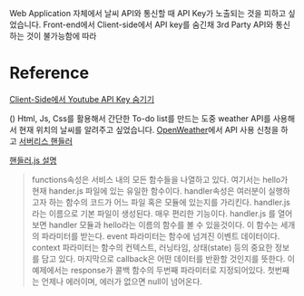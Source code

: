 Web Application 자체에서 날씨 API와 통신할 때 API Key가 노출되는 것을 피하고 싶었습니다.
Front-end에서
Client-side에서 API key를 숨긴채 3rd Party API와 통신하는 것이 불가능함에 따라




# Reference

[Client-Side에서 Youtube API Key 숨기기
](https://velog.io/@bigsaigon333/Client-Side%EC%97%90%EC%84%9C-Youtube-API-Key-%EC%88%A8%EA%B8%B0%EA%B8%B0)

()
Html, Js, Css를 활용해서 간단한 To-do list를 만드는 도중 weather API를 사용해서 현재 위치의 날씨를 알려주고 싶었습니다. 
[OpenWeather](https://openweathermap.org/)에서 API 사용 신청을 하고 
[서버리스 핸들러](https://velopert.com/3549)

[핸들러.js 설명](https://medium.com/@jwyeom63/%EB%B9%A0%EB%A5%B4%EA%B2%8C-%EB%B0%B0%EC%9B%8C%EB%B3%B4%EB%8A%94-node-js%EB%A5%BC-%EC%9D%B4%EC%9A%A9%ED%95%9C-%EC%84%9C%EB%B2%84%EB%A6%AC%EC%8A%A4-serverless-503ee61539d4)

>functions속성은 서비스 내의 모든 함수들을 나열하고 있다. 여기서는 hello가 현재 hander.js 파일에 있는 유일한 함수이다. handler속성은 여러분이 실행하고자 하는 함수의 코드가 어느 파일 혹은 모듈에 있는지를 가리킨다. handler.js라는 이름으로 기본 파일이 생성된다. 매우 편리한 기능이다.
handler.js 를 열어보면 handler 모듈과 hello라는 이름의 함수를 볼 수 있을것이다. 이 함수는 세개의 파라미터를 받는다. event 파라미터는 함수에 넘겨진 이벤트 데이터이다. context 파라미터는 함수의 컨텍스트, 러닝타임, 상태(state) 등의 중요한 정보를 담고 있다. 마지막으로 callback은 어떤 데이터를 반환할 것인지를 뜻한다. 이 예제에서는 response가 콜백 함수의 두번째 파라미터로 지정되어있다. 첫번째는 언제나 에러이며, 에러가 없으면 null이 넘어온다.
